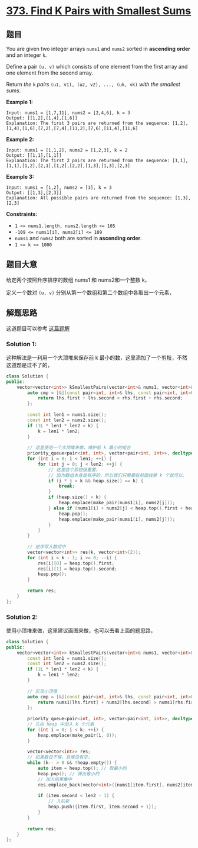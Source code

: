 # [373. Find K Pairs with Smallest Sums](https://leetcode.com/problems/find-k-pairs-with-smallest-sums/)

## 题目

You are given two integer arrays `nums1` and `nums2` sorted in **ascending order** and an integer `k`.

Define a pair `(u, v)` which consists of one element from the first array and one element from the second array.

Return *the* `k` *pairs* `(u1, v1), (u2, v2), ..., (uk, vk)` *with the smallest sums*.

 

**Example 1:**

```
Input: nums1 = [1,7,11], nums2 = [2,4,6], k = 3
Output: [[1,2],[1,4],[1,6]]
Explanation: The first 3 pairs are returned from the sequence: [1,2],[1,4],[1,6],[7,2],[7,4],[11,2],[7,6],[11,4],[11,6]
```

**Example 2:**

```
Input: nums1 = [1,1,2], nums2 = [1,2,3], k = 2
Output: [[1,1],[1,1]]
Explanation: The first 2 pairs are returned from the sequence: [1,1],[1,1],[1,2],[2,1],[1,2],[2,2],[1,3],[1,3],[2,3]
```

**Example 3:**

```
Input: nums1 = [1,2], nums2 = [3], k = 3
Output: [[1,3],[2,3]]
Explanation: All possible pairs are returned from the sequence: [1,3],[2,3]
```

 

**Constraints:**

- `1 <= nums1.length, nums2.length <= 105`
- `-109 <= nums1[i], nums2[i] <= 109`
- `nums1` and `nums2` both are sorted in **ascending order**.
- `1 <= k <= 1000`

## 题目大意

给定两个按照升序排序的数组 nums1 和 nums2和一个整数 k，

定义一个数对 `(u, v)` 分别从第一个数组和第二个数组中各取出一个元素，

## 解题思路

这道题目可以参考 [这篇题解](https://leetcode-cn.com/problems/find-k-pairs-with-smallest-sums/solution/zui-da-dui-he-zui-xiao-dui-shi-xian-by-m-c1mj/)

### Solution 1:

这种解法是一利用一个大顶堆来保存前 k 最小的数，这里添加了一个剪枝，不然这道题是过不了的，

````c++
class Solution {
public:
    vector<vector<int>> kSmallestPairs(vector<int>& nums1, vector<int>& nums2, int k) {
        auto cmp = [&](const pair<int, int>& lhs, const pair<int, int>& rhs) {
            return lhs.first + lhs.second < rhs.first + rhs.second;
        };
        
        const int len1 = nums1.size();
        const int len2 = nums2.size();
        if (1L * len1 * len2 < k) {
            k = len1 * len2;
        }
        
        // 这里使用一个大顶堆来做，维护前 k 最小的组合
        priority_queue<pair<int, int>, vector<pair<int, int>>, decltype(cmp)> heap(cmp);
        for (int i = 0; i < len1; ++i) {
            for (int j = 0; j < len2; ++j) {
                // 这里这个剪枝很重要，
                // 因为数组本身是有序的，所以我们只需要在前面找够 k 个就可以，
                if (i * j > k && heap.size() == k) {
                    break;
                }
                if (heap.size() < k) {
                    heap.emplace(make_pair(nums1[i], nums2[j]));
                } else if (nums1[i] + nums2[j] < heap.top().first + heap.top().second) {
                    heap.pop();
                    heap.emplace(make_pair(nums1[i], nums2[j]));
                }
            }
        }
        
        // 逆序写入数组中
        vector<vector<int>> res(k, vector<int>(2));
        for (int i = k - 1; i >= 0; --i) {
            res[i][0] = heap.top().first;
            res[i][1] = heap.top().second;
            heap.pop();
        }
        
        return res;
    } 
};
````

### Solution 2:

使用小顶堆来做，这里建议画图来做，也可以去看上面的题思路，

```````C++
class Solution {
public:
    vector<vector<int>> kSmallestPairs(vector<int>& nums1, vector<int>& nums2, int k) {
        const int len1 = nums1.size();
        const int len2 = nums2.size();
        if (1L * len1 * len2 < k) {
            k = len1 * len2;
        }
        
        // 实现小顶堆
        auto cmp = [&](const pair<int, int>& lhs, const pair<int, int>& rhs) {
            return nums1[lhs.first] + nums2[lhs.second] > nums1[rhs.first] + nums2[rhs.second];
        };
        
        priority_queue<pair<int, int>, vector<pair<int, int>>, decltype(cmp)> heap(cmp);
        // 先向 heap 中加入 k 个元素
        for (int i = 0; i < k; ++i) {
            heap.emplace(make_pair(i, 0));
        }
        
        vector<vector<int>> res;
        // 如果数目不够，且堆没有空，
        while (k-- > 0 && !heap.empty()) {
            auto item = heap.top(); // 取最小的
            heap.pop(); // 弹出最小的
            // 加入结果集中
            res.emplace_back(vector<int>({nums1[item.first], nums2[item.second]}));
            
            if (item.second < len2 - 1) {
                // 入队新
                heap.push({item.first, item.second + 1});
            }
        }
        
        return res;
    }
};
```````

